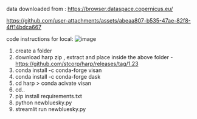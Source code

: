 data downloaded from :
https://browser.dataspace.copernicus.eu/ 


https://github.com/user-attachments/assets/abeaa807-b535-47ae-82f8-4ff14bdca667

code instructions for local:
![image](https://github.com/user-attachments/assets/a9821684-61c5-499e-85b3-ad2202289c45)

1. create a folder
2. download harp zip , extract and place inside the above folder - https://github.com/stcorp/harp/releases/tag/1.23
3. conda install -c conda-forge visan
4. conda install -c conda-forge dask
5. cd harp > conda acivate visan
6. cd..
7. pip install requirements.txt
8. python newbluesky.py
9. streamlit run newbluesky.py
    
